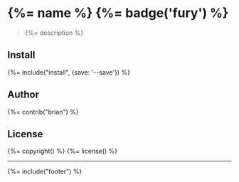 # {%= name %} {%= badge('fury') %}

> {%= description %}

## Install
{%= include("install", {save: '--save'}) %}

## Author
{%= contrib("brian") %}

## License
{%= copyright() %}
{%= license() %}

***

{%= include("footer") %}
